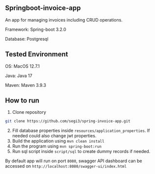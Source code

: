 ## Springboot-invoice-app

An app for managing invoices including CRUD operations.

Framework: Spring-boot 3.2.0

Database: Postgresql

## Tested Environment

OS: MacOS 12.7.1

Java: Java 17

Maven: Maven 3.9.3

## How to run

1. Clone repository
```bash
git clone https://github.com/segi3/spring-invoice-app.git
```
2. Fill database properties inside `resources/application_properties`. If needed could also change jwt properties.
3. Build the application using `mvn clean install`
4. Run the program using `mvn spring-boot:run`
5. Run sql script inside `script/sql` to create dummy records if needed.

By default app will run on port `8080`, swagger API dashboard can be accessed on `http://localhost:8080/swagger-ui/index.html`



